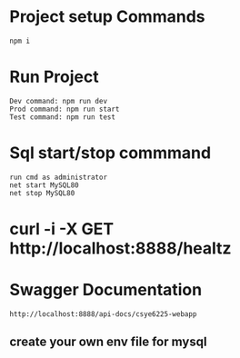 # Project setup Commands

    npm i

# Run Project

    Dev command: npm run dev
    Prod command: npm run start
    Test command: npm run test

# Sql start/stop commmand

    run cmd as administrator
    net start MySQL80
    net stop MySQL80

# curl -i -X GET http://localhost:8888/healtz

# Swagger Documentation

    http://localhost:8888/api-docs/csye6225-webapp

## create your own env file for mysql
